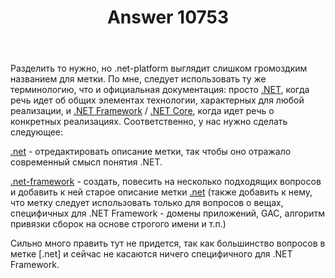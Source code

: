 ﻿---
title: "Answer 10753"
se.owner.user_id: 240512
se.owner.display_name: "MSDN.WhiteKnight"
se.owner.link: "https://ru.meta.stackoverflow.com/users/240512/msdn-whiteknight"
se.answer_id: 10753
se.question_id: 10731
se.post_type: answer
se.is_accepted: False
---
<p>Разделить то нужно, но .net-platform выглядит слишком громоздким названием для метки. По мне, следует использовать ту же терминологию, что и официальная документация: просто <a href="https://docs.microsoft.com/en-us/dotnet/standard/" rel="nofollow noreferrer">.NET</a>, когда речь идет об общих элементах технологии, характерных для любой реализации, и <a href="https://docs.microsoft.com/en-us/dotnet/framework/get-started/overview" rel="nofollow noreferrer">.NET Framework</a> / <a href="https://docs.microsoft.com/en-us/dotnet/core/about" rel="nofollow noreferrer">.NET Core</a>, когда идет речь о конкретных реализациях. Соответственно, у нас нужно сделать следующее:</p>
<p><a href="https://ru.stackoverflow.com/questions/tagged/.net" class="post-tag" title="показать вопросы с меткой [.net]" rel="tag">.net</a> - отредактировать описание метки, так чтобы оно отражало современный смысл понятия .NET.</p>
<p><a href="https://ru.stackoverflow.com/questions/tagged/.net-framework" class="post-tag" title="показать вопросы с меткой [.net-framework]" rel="tag">.net-framework</a> - создать, повесить на несколько подходящих вопросов и добавить к ней старое описание метки <a href="https://ru.stackoverflow.com/questions/tagged/.net" class="post-tag" title="показать вопросы с меткой [.net]" rel="tag">.net</a> (также добавить к нему, что метку следует использовать только для вопросов о вещах, специфичных для .NET Framework - домены приложений, GAC, алгоритм привязки сборок на основе строгого имени и т.п.)</p>
<p>Сильно много править тут не придется, так как большинство вопросов в метке [.net] и сейчас не касаются ничего специфичного для .NET Framework.</p>
